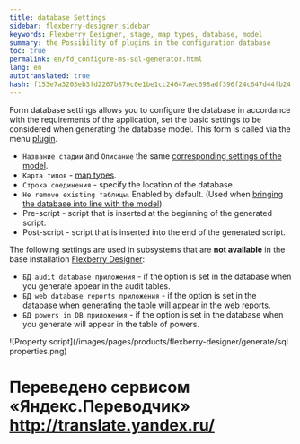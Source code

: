 ```yaml
--- 
title: database Settings 
sidebar: flexberry-designer_sidebar 
keywords: Flexberry Designer, stage, map types, database, model 
summary: the Possibility of plugins in the configuration database 
toc: true 
permalink: en/fd_configure-ms-sql-generator.html 
lang: en 
autotranslated: true 
hash: f153e7a3203eb3fd2267b879c0e1be1cc24647aec698adf396f24c647d44fb24 
--- 
```


Form database settings allows you to configure the database in accordance with the requirements of the application, set the basic settings to be considered when generating the database model. This form is called via the menu [plugin](fo_orm-case-plugin.html). 

* `Название стадии` and `Описание` the same [corresponding settings of the model](fd_project-customization.html). 
* `Карта типов` - [map types](fd_types-map.html). 
* `Строка соединения` - specify the location of the database. 
* `Не remove existing таблицы`. Enabled by default. (Used when [bringing the database into line with the model](fd_matching-db.html)). 
* Pre-script - script that is inserted at the beginning of the generated script. 
* Post-script - script that is inserted into the end of the generated script. 

The following settings are used in subsystems that are __not available__ in the base installation [Flexberry Designer](fd_landing_page.html): 

* `БД audit database приложения` - if the option is set in the database when you generate appear in the audit tables. 
* `БД web database reports приложения` - if the option is set in the database when generating the table will appear in the web reports. 
* `БД powers in DB приложения` - if the option is set in the database when you generate will appear in the table of powers. 

![Property script](/images/pages/products/flexberry-designer/generate/sql properties.png) 



 # Переведено сервисом «Яндекс.Переводчик» http://translate.yandex.ru/